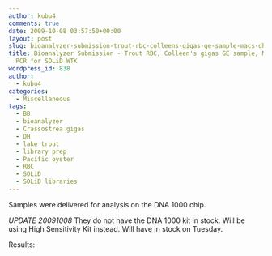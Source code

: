 ```yaml
---
author: kubu4
comments: true
date: 2009-10-08 03:57:50+00:00
layout: post
slug: bioanalyzer-submission-trout-rbc-colleens-gigas-ge-sample-macs-dhbb-pcr-for-solid-wtk
title: Bioanalyzer Submission - Trout RBC, Colleen's gigas GE sample, Mac's DH/BB
  PCR for SOLiD WTK
wordpress_id: 838
author:
  - kubu4
categories:
  - Miscellaneous
tags:
  - BB
  - bioanalyzer
  - Crassostrea gigas
  - DH
  - lake trout
  - library prep
  - Pacific oyster
  - RBC
  - SOLiD
  - SOLiD libraries
---
```


Samples were delivered for analysis on the DNA 1000 chip.

_UPDATE 20091008_ They do not have the DNA 1000 kit in stock. Will be using High Sensitivity Kit instead. Will have in stock on Tuesday.

Results:
